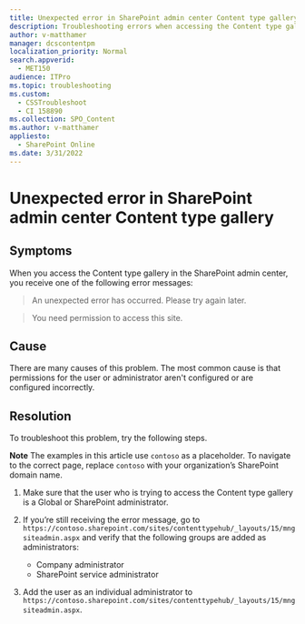 ```yaml
---
title: Unexpected error in SharePoint admin center Content type gallery
description: Troubleshooting errors when accessing the Content type gallery.
author: v-matthamer
manager: dcscontentpm
localization_priority: Normal
search.appverid: 
  - MET150
audience: ITPro
ms.topic: troubleshooting
ms.custom: 
  - CSSTroubleshoot
  - CI 158890
ms.collection: SPO_Content
ms.author: v-matthamer
appliesto: 
  - SharePoint Online
ms.date: 3/31/2022
---
```


# Unexpected error in SharePoint admin center Content type gallery

## Symptoms

When you access the Content type gallery in the SharePoint admin center, you receive one of the following error messages:

> An unexpected error has occurred. Please try again later.

> You need permission to access this site.

## Cause

There are many causes of this problem. The most common cause is that permissions for the user or administrator aren't configured or are configured incorrectly.

## Resolution  

To troubleshoot this problem, try the following steps.

**Note** The examples in this article use `contoso` as a placeholder. To navigate to the correct page, replace `contoso` with your organization’s SharePoint domain name.

1. Make sure that the user who is trying to access the Content type gallery is a Global or SharePoint administrator.  

1. If you’re still receiving the error message, go to `https://contoso.sharepoint.com/sites/contenttypehub/_layouts/15/mngsiteadmin.aspx` and verify that the following groups are added as administrators:
    - Company administrator
    - SharePoint service administrator  

1. Add the user as an individual administrator to `https://contoso.sharepoint.com/sites/contenttypehub/_layouts/15/mngsiteadmin.aspx`.
